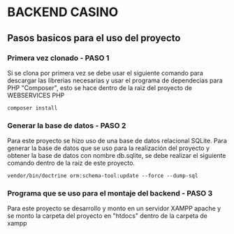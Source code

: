 # BACKEND CASINO 

## Pasos basicos para el uso del proyecto

### Primera vez clonado - PASO 1

Si se clona por primera vez se debe usar el siguiente comando para descargar las librerias necesarias y usar el programa de dependecias para PHP "Composer",
esto se hace dentro de la raiz del proyecto de WEBSERVICES PHP
```
composer install
```

### Generar la base de datos - PASO 2

Para este proyecto se hizo uso de una base de datos relacional SQLite. 
Para generar la base de datos que se uso para la realización del proyecto y obtener la base de datos con nombre db.sqlite, se debe realizar 
el siguiente comando dentro de la raiz de este proyecto.
```
vendor/bin/doctrine orm:schema-tool:update --force --dump-sql
```

### Programa que se uso para el montaje del backend - PASO 3

Para este proyecto se desarrollo y monto en un servidor XAMPP apache y se monto la carpeta del proyecto en "htdocs" dentro de la carpeta de xampp


